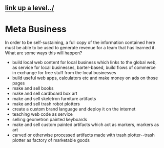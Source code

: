 ## [link up a level../](../)


# Meta Business


In order to be self-sustaining, a full copy of the information contained here must be able to be used to generate revenue for a team that has learned it.  What are some ways this will happen?

- build local web content for local business which links to the global web, as service for local businesses, barter-based, build flows of commerce in exchange for free stuff from the local businesses 
- build useful web apps, calculators etc and make money on ads on those pages
- make and sell books
- make and sell cardboard box art
- make and sell skeletron furniture artifacts
- make and sell trash robot plotters
- create a custom brand language and deploy it on the internet
- teaching web code as service
- selling geometron painted keyboards
- make and sell custom painted artifacts which act as markers, markers as art
- carved or otherwise processed artifacts made with trash plotter--trash plotter as factory of marketable goods